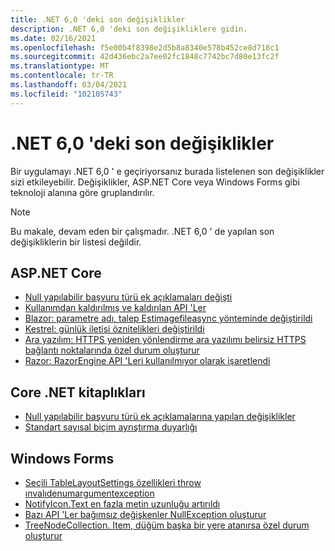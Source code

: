 ```yaml
---
title: .NET 6,0 'deki son değişiklikler
description: .NET 6,0 'deki son değişikliklere gidin.
ms.date: 02/16/2021
ms.openlocfilehash: f5e00b4f8398e2d5b8a8340e578b452ce8d718c1
ms.sourcegitcommit: 42d436ebc2a7ee02fc1848c7742bc7d80e13fc2f
ms.translationtype: MT
ms.contentlocale: tr-TR
ms.lasthandoff: 03/04/2021
ms.locfileid: "102105743"
---
```

# <a name="breaking-changes-in-net-60"></a>.NET 6,0 'deki son değişiklikler

Bir uygulamayı .NET 6,0 ' e geçiriyorsanız burada listelenen son değişiklikler sizi etkileyebilir. Değişiklikler, ASP.NET Core veya Windows Forms gibi teknoloji alanına göre gruplandırılır.

> [!NOTE]
> Bu makale, devam eden bir çalışmadır. .NET 6,0 ' de yapılan son değişikliklerin bir listesi değildir.

## <a name="aspnet-core"></a>ASP.NET Core

- [Null yapılabilir başvuru türü ek açıklamaları değişti](aspnet-core/6.0/nullable-reference-type-annotations-changed.md)
- [Kullanımdan kaldırılmış ve kaldırılan API 'Ler](aspnet-core/6.0/obsolete-removed-apis.md)
- [Blazor: parametre adı, talep Estimagefileasync yönteminde değiştirildi](aspnet-core/6.0/blazor-parameter-name-changed-in-method.md)
- [Kestrel: günlük iletisi öznitelikleri değiştirildi](aspnet-core/6.0/kestrel-log-message-attributes-changed.md)
- [Ara yazılım: HTTPS yeniden yönlendirme ara yazılımı belirsiz HTTPS bağlantı noktalarında özel durum oluşturur](aspnet-core/6.0/middleware-ambiguous-https-ports-exception.md)
- [Razor: RazorEngine API 'Leri kullanılmıyor olarak işaretlendi](aspnet-core/6.0/razor-engine-apis-obsolete.md)

## <a name="core-net-libraries"></a>Core .NET kitaplıkları

- [Null yapılabilir başvuru türü ek açıklamalarına yapılan değişiklikler](core-libraries/6.0/nullable-ref-type-annotation-changes.md)
- [Standart sayısal biçim ayrıştırma duyarlığı](core-libraries/6.0/numeric-format-parsing-handles-higher-precision.md)

## <a name="windows-forms"></a>Windows Forms

- [Seçili TableLayoutSettings özellikleri throw ınvalıdenumargumentexception](windows-forms/6.0/tablelayoutsettings-apis-throw-invalidenumargumentexception.md)
- [NotifyIcon.Text en fazla metin uzunluğu artırıldı](windows-forms/6.0/notifyicon-text-max-text-length-increased.md)
- [Bazı API 'Ler bağımsız değişkenler NullException oluşturur](windows-forms/6.0/apis-throw-argumentnullexception.md)
- [TreeNodeCollection. Item, düğüm başka bir yere atanırsa özel durum oluşturur](windows-forms/6.0/treenodecollection-item-throws-argumentexception.md)
